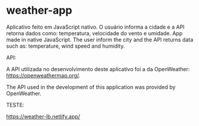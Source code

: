 # weather-app
Aplicativo feito em JavaScript nativo. O usuário informa a cidade e a API retorna dados como: temperatura, velocidade do vento e umidade.
App made in native JavaScript. The user inform the city and the API returns data such as: temperature, wind speed and humidity.


API:

A API utilizada no desenvolvimento deste aplicativo foi a da OpenWeather: https://openweathermap.org/.

The API used in the development of this application was provided by OpenWeather.


TESTE:

https://weather-lb.netlify.app/
